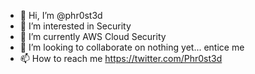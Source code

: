 - 👋 Hi, I’m @phr0st3d
- 👀 I’m interested in Security
- 🌱 I’m currently AWS Cloud Security
- 💞️ I’m looking to collaborate on nothing yet... entice me
- 📫 How to reach me https://twitter.com/Phr0st3d

<!---
phr0st3d/phr0st3d is a ✨ special ✨ repository because its `README.md` (this file) appears on your GitHub profile.
You can click the Preview link to take a look at your changes.
--->

